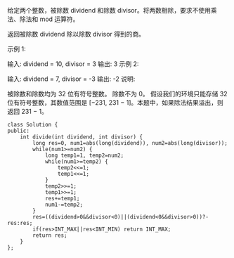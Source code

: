 给定两个整数，被除数 dividend 和除数 divisor。将两数相除，要求不使用乘法、除法和 mod 运算符。

返回被除数 dividend 除以除数 divisor 得到的商。

示例 1:

输入: dividend = 10, divisor = 3
输出: 3
示例 2:

输入: dividend = 7, divisor = -3
输出: -2
说明:

被除数和除数均为 32 位有符号整数。
除数不为 0。
假设我们的环境只能存储 32 位有符号整数，其数值范围是 [−231,  231 − 1]。本题中，如果除法结果溢出，则返回 231 − 1。
```
class Solution {
public:
    int divide(int dividend, int divisor) {
        long res=0, num1=abs(long(dividend)), num2=abs(long(divisor));
        while(num1>=num2) {
            long temp1=1, temp2=num2;
            while(num1>=temp2) {
                temp2<<=1;
                temp1<<=1;
            }
            temp2>>=1;
            temp1>>=1;
            res+=temp1;
            num1-=temp2;
        }
        res=((dividend>0&&divisor<0)||(dividend<0&&divisor>0))?-res:res;
        if(res>INT_MAX||res<INT_MIN) return INT_MAX;
        return res;
    }
};
```